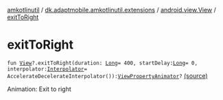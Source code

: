 [amkotlinutil](../../index.md) / [dk.adaptmobile.amkotlinutil.extensions](../index.md) / [android.view.View](index.md) / [exitToRight](./exit-to-right.md)

# exitToRight

`fun `[`View`](https://developer.android.com/reference/android/view/View.html)`?.exitToRight(duration: `[`Long`](https://kotlinlang.org/api/latest/jvm/stdlib/kotlin/-long/index.html)` = 400, startDelay: `[`Long`](https://kotlinlang.org/api/latest/jvm/stdlib/kotlin/-long/index.html)` = 0, interpolator: `[`Interpolator`](https://developer.android.com/reference/android/view/animation/Interpolator.html)` = AccelerateDecelerateInterpolator()): `[`ViewPropertyAnimator`](https://developer.android.com/reference/android/view/ViewPropertyAnimator.html)`?` [(source)](https://github.com/adaptmobile-organization/amkotlinutil/tree/master/amkotlinutil/src/main/java/dk/adaptmobile/amkotlinutil/extensions/ViewAnimationExtensions.kt#L171)

Animation: Exit to right

